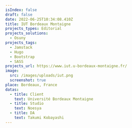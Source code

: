 ```yaml
---
isIndex: false
draft: false
date: 2022-06-25T10:34:08.410Z
title: IUT Bordeaux Montaigne
projects_types: Editorial
projects_solutions:
  - Osuny
projects_tags:
  - Jamstack
  - Hugo
  - Bootstrap
  - SASS
projects_url: https://www.iut.u-bordeaux-montaigne.fr/
image:
  src: /images/uploads/iut.png
  screenshot: true
place: Bordeaux, France
datas:
  - title: Client
    text: Université Bordeaux Montaigne
  - title: Studio
    text: Noesya
  - title: DA
    text: Takumi Kobayashi
---
```


